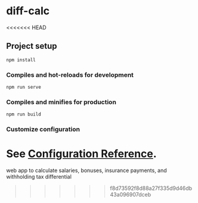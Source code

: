 # diff-calc
<<<<<<< HEAD

## Project setup
```
npm install
```

### Compiles and hot-reloads for development
```
npm run serve
```

### Compiles and minifies for production
```
npm run build
```

### Customize configuration
See [Configuration Reference](https://cli.vuejs.org/config/).
=======
web app to calculate salaries, bonuses, insurance payments, and withholding tax differential
>>>>>>> f8d73592f8d88a27f335d9d46db43a096907dceb
